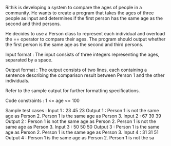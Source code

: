 Rithik is developing a system to compare the ages of people in a community. He wants to create a program that takes the ages of three people as input and determines if the first person has the same age as the second and third persons.



He decides to use a Person class to represent each individual and overload the == operator to compare their ages. The program should output whether the first person is the same age as the second and third persons.

Input format :
The input consists of three integers representing the ages, separated by a space.

Output format :
The output consists of two lines, each containing a sentence describing the comparison result between Person 1 and the other individuals.



Refer to the sample output for further formatting specifications.

Code constraints :
1 <= age <= 100

Sample test cases :
Input 1 :
23 45 23
Output 1 :
Person 1 is not the same age as Person 2.
Person 1 is the same age as Person 3.
Input 2 :
67 39 39
Output 2 :
Person 1 is not the same age as Person 2.
Person 1 is not the same age as Person 3.
Input 3 :
50 50 50
Output 3 :
Person 1 is the same age as Person 2.
Person 1 is the same age as Person 3.
Input 4 :
31 31 51
Output 4 :
Person 1 is the same age as Person 2.
Person 1 is not the sa
